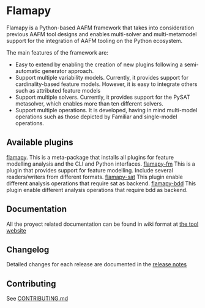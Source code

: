 # Flamapy
Flamapy is a Python-based AAFM framework that takes into consideration previous AAFM tool designs and enables multi-solver and multi-metamodel support for the integration of AAFM tooling on the Python ecosystem.

The main features of the framework are:
* Easy to extend by enabling the creation of new plugins following a semi-automatic generator approach.
* Support multiple variability models. Currently, it provides support for cardinality-based feature models. However, it is easy to integrate others such as attributed feature models
* Support multiple solvers. Currently, it provides support for the PySAT metasolver, which enables more than ten different solvers.
* Support multiple operations. It is developed, having in mind multi-model operations such as those depicted by Familiar  and single-model operations.

## Available plugins
[flamapy](https://github.com/flamapy/flamapy). This is a meta-package that installs all plugins for feature modelling analysis and the CLI and Python interfaces. 
[flamapy-fm](https://github.com/flamapy/fm_metamodel) This is a plugin that provides support for feature modelling. Include several readers/writers from different formats.
[flamapy-sat](https://github.com/flamapy/pysat_metamodel) This plugin enable different analysis operations that require sat as backend.
[flamapy-bdd](https://github.com/flamapy/bdd_metamodel) This plugin enable different analysis operations that require bdd as backend. 

## Documentation

All the proyect related documentation can be found in wiki format at [the tool website](https://flamapy.github.io/)

## Changelog
Detailed changes for each release are documented in the [release notes](https://github.com/diverso-lab/core/releases)

## Contributing

See [CONTRIBUTING.md](https://github.com/diverso-lab/core/blob/master/CONTRIBUTING.md)
